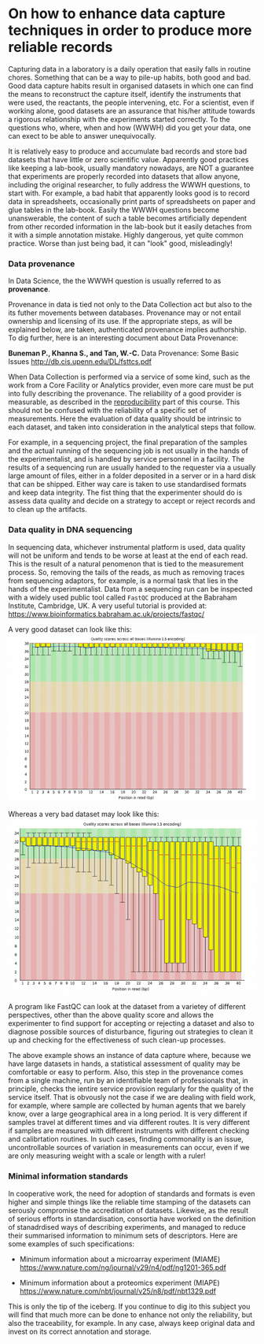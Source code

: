 
On how to enhance data capture techniques in order to produce more reliable records
===================================================================================

Capturing data in a laboratory is a daily operation that easily falls in routine chores. Something that can be a way to pile-up habits, both good and bad. Good data capture habits result in organised datasets in which one can find the means to reconstruct the capture itself, identify the instruments that were used, the reactants, the people intervening, etc. For a scientist, even if working alone, good datasets are an assurance that his/her attitude towards a rigorous relationship with the experiments started correctly. To the questions who, where, when and how (WWWH) did you get your data, one can exect to be able to answer unequivocally. 

It is relatively easy to produce and accumulate bad records and store bad datasets that have little or zero scientific value. Apparently good practices like keeping a lab-book, usually mandatory nowadays, are NOT a guarantee that experiments are properly recorded into datasets that allow anyone, including the original researcher, to fully address the WWWH questions, to start with. For example, a bad habit that apparently looks good is to record data in spreadsheets, occasionally print parts of spreadsheets on paper and glue tables in the lab-book. Easily the WWWH questions become unanswerable, the content of such a table becomes artificially dependent from other recorded information in the lab-book but it easily detaches from it with a simple annotation mistake. Highly dangerous, yet quite common practice. Worse than just being bad, it can "look" good, misleadingly!

### Data provenance
In Data Science, the the WWWH question is usually referred to as **provenance**. 

Provenance in data is tied not only to the Data Collection act but also to the its futher movements between databases. Provenance may or not entail ownership and licensing of its use. If the appropriate steps, as will be explained below, are taken, authenticated provenance implies authorship. To dig further, here is an interesting document about Data Provenance: 

<!-- added to mendeley -->
**Buneman P., Khanna S., and Tan, W.-C.** Data Provenance: Some Basic Issues http://db.cis.upenn.edu/DL/fsttcs.pdf 
 
When Data Collection is performed via a service of some kind, such as the work from a Core Facility or Analytics provider, even more care must be put into fully describing the provenance. The reliability of a good provider is measurable, as described in the [reproducibility](../REPRODUCIBILTY) part of this course. This should not be confused with the reliability of a specific set of measurements. Here the evaluation of data quality should be intrinsic to each dataset, and taken into consideration in the analytical steps that follow.

For example, in a sequencing project, the final preparation of the samples and the actual running of the sequencing job is not usually in the hands of the experimentalist, and is handled by service personnel in a facility. The results of a sequencing run are usually handed to the requester via a usually large amount of files, either in a folder deposited in a server or in a hard disk that can be shipped. Either way care is taken to use standardised formats and keep data integrity. The fist thing that the experimenter should do is assess data quality and decide on a strategy to accept or reject records and to clean up the artifacts. 

### Data quality in DNA sequencing
In sequencing data, whichever instrumental platform is used, data quality will not be uniform and tends to be worse at least at the end of each read. This is the result of a natural penomenon that is tied to the measurement process. So, removing the tails of the reads, as much as removing traces from sequencing adaptors, for example, is a normal task that lies in the hands of the experimentalist. Data from a sequencing run can be inspected with a widely used public tool called `FastQC` produced at the Babraham Institute, Cambridge, UK. A very useful tutorial is provided at: https://www.bioinformatics.babraham.ac.uk/projects/fastqc/ 

A very good dataset can look like this:
<a name="fastqc1"></a>
![fastqc1](fastqc-1.png)

Whereas a very bad dataset may look like this:
<a name="fastqc2" ></a> 
![fastqc2](fastqc-2.png)

A program like FastQC can look at the dataset from a varietey of different perspectives, other than the above quality score and allows the experimenter to find support for accepting or rejecting a dataset and also to diagnose possible sources of disturbance, figuring out strategies to clean it up and checking for the effectiveness of such clean-up processes.

The above example shows an instance of data capture where, because we have large datasets in hands, a statistical assessment of quality may be comfortable or easy to perform. Also, this step in the provenance comes from a single machine, run by an identifiable team of professionals that, in principle, checks the ientire service provision regularly for the quality of the service itself. That is obvously not the case if we are dealing with field work, for example, where sample are collected by human agents that we barely know, over a large geographical area in a long period. It is very different if samples travel at different times and via different routes. It is very different if samples are measured with different instruments with different checking and calibrtation routines. In such cases, finding commonality is an issue, uncontrollable sources of variation in measurements can occur, even if we are only measuring weight with a scale or length with a ruler!

### Minimal information standards
In cooperative work, the need for adoption of standards and formats is even higher and simple things like the reliable time stamping of the datasets can serously compromise the accreditation of datasets. Likewise, as the result of serious efforts in standardisation, consortia have worked on the definition of stanadrdised ways of describing experiments, and managed to reduce their summarised information to minimum sets of descriptors. Here are some examples  of such specifications:

<!-- added to Mendeley -->
- Minimum information about a microarray experiment (MIAME) https://www.nature.com/ng/journal/v29/n4/pdf/ng1201-365.pdf

<!-- added to Mendeley -->
- Minimum information about a proteomics experiment (MIAPE) https://www.nature.com/nbt/journal/v25/n8/pdf/nbt1329.pdf 

This is only the tip of the iceberg. If you continue to dig ito this subject you will find that much more can be done to enhance not only the reliability, but also the traceability, for example. In any case, always keep original data and invest on its correct annotation and storage. 

